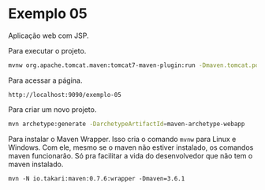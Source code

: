 # Exemplo 05

Aplicação web com JSP.

Para executar o projeto.

```sh
mvnw org.apache.tomcat.maven:tomcat7-maven-plugin:run -Dmaven.tomcat.port=9090
```

Para acessar a página.

```
http://localhost:9090/exemplo-05
```

Para criar um novo projeto.

```sh
mvn archetype:generate -DarchetypeArtifactId=maven-archetype-webapp
```

Para instalar o Maven Wrapper. Isso cria o comando `mvnw` para Linux e Windows. Com ele, mesmo se o maven não estiver instalado, os comandos maven funcionarão. Só pra facilitar a vida do desenvolvedor que não tem o maven instalado.

```
mvn -N io.takari:maven:0.7.6:wrapper -Dmaven=3.6.1
```

